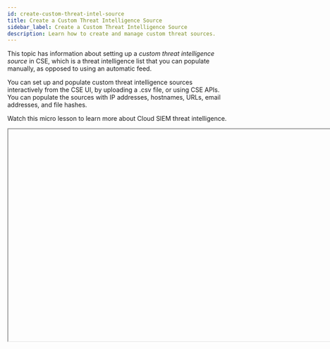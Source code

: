 ```yaml
---
id: create-custom-threat-intel-source
title: Create a Custom Threat Intelligence Source
sidebar_label: Create a Custom Threat Intelligence Source
description: Learn how to create and manage custom threat sources.
---
```


This topic has information about setting up a *custom threat intelligence source* in CSE, which is a threat intelligence list that you can populate manually, as opposed to using an automatic feed. 

You can set up and populate custom threat intelligence sources interactively from the CSE UI, by uploading a .csv file, or using CSE APIs. You can populate the sources with IP addresses, hostnames, URLs, email addresses, and file hashes.

Watch this micro lesson to learn more about Cloud SIEM threat intelligence.

<Iframe url="https://www.youtube.com/embed/-DHQ2IBy5Ko?rel=0"
        width="854px"
        height="480px"
        id="myId"
        className="video-container"
        display="initial"
        position="relative"
        allow="accelerometer; autoplay=1; clipboard-write; encrypted-media; gyroscope; picture-in-picture"
        allowfullscreen
        />

import Iframe from 'react-iframe'; 

:::note
You can also add threat intelligence sources in the core Sumo Logic platform. See [Threat Intelligence Indicators](/docs/manage/threat-intelligence-indicators).
:::

### How CSE uses indicators

When CSE encounters an indicator from your threat source in an incoming
Record it adds relevant information to the Record. Because threat intelligence
information is persisted within Records, you can reference it downstream
in both rules and search. The built-in rules that come with CSE
automatically create a Signal for Records that have been enriched in
this way.

Rule authors can also write rules that look for threat intelligence information in Records. To leverage the information in a rule, you can extend your custom rule expression, or add a Rule Turning Expression to a built-in rule. For a more detailed explanation of how to use threat intelligence information in rules, see [Threat Intelligence](/docs/cse/rules/about-cse-rules/#threat-intelligence) in the
*About CSE Rules* topic.

### Create a threat intelligence source from CSE UI

1. Click the Content menu and select **Threat Intelligence**.
1. Click **Add Source** on the **Threat Intelligence** page.  
    ![threat-intel-page2.png](/img/cse/threat-intel-page2.png)
1. Click **Custom** on the **Add Source** popup.  
    ![custom-button.png](/img/cse/custom-button.png)
1. On the **Add New Source** popup, enter a name, and if desired, a
    description for the source.  
    ![add-custom-source.png](/img/cse/add-custom-source.png)
1. Click **Add Custom Source**.

Your new source should now appear on the **Threat Intelligence** page.

### Enter indicators manually

1. On the **Threat Intelligence** page, click the name of the source you want to update.  
    ![click-name.png](/img/cse/click-name.png)
1. The **Details** page lists any indicators that have previously been added and have not expired. Click **Add Indicator**.  
    ![threat-details.png](/img/cse/threat-details.png)
1. On the **New Threat Intelligence Indicator** popup.
    1. **Value**. Enter an IP address, hostname, URL, or file hash.
        Your entry must be one of:
        * A valid IPV4 or IPv6 address  
        * A valid email address
        * A valid, complete URL
        * A hostname (without protocol or path)
        * A hexadecimal string of 32, 40, 64, or 128 characters 
    1. **Description**. (Optional)
    1. **Expiration**. (Optional) If desired, you can specify an
        expiration date and time for the indicator. When that time is
        reached, the indicator will be removed from the source. When you
        click in the field, you’ll be prompted to select a date and
        time.
    1. Click **Add**.

### Upload a file of indicators 

If you have a large number of indicators to add to your source, you can
save time by creating a .csv file and uploading it to CSE.<br/>![import-indicators.png](/img/cse/import-indicators.png)

#### Create a CSV file

The .csv file can contain up to three columns, which are described below. 

| Column     | Description  |   
| :-- | :-- |
| value  | Required. Must be one of the following: <br/>- A valid IPV4 or IPv6 address<br/>- A valid, complete URL <br/>- A valid email address<br/>- A hostname (without protocol or path)<br/>- A hexadecimal string of 32, 40, 64, or 128 characters |
| description | Optional.  |  
| expires| Optional. The data and time when you want the indicator to be removed, in any ISO date format. |
| active | Required. Specifies whether the indicator actively looks for threat intelligence in Records. Valid values are `true` or `false`. |

**Example .csv file**

```
value,description,expires,active
22.333.22.252,Tante Intel,2022-06-01 01:00 PM,true
```

### Upload the file

1. On the **Threat Intelligence** page, click the name of the target custom source.
1. Click **Import Indicators**.
1. On the import popup:
    1. Drag your file onto the import popup, or click to navigate to the file, and then click Import.
    1. Optionally, you can enter an expiration for the indicators on the list. If you do, it will override any expirations that are defined in the file. Enter the expiration in any ISO date format. For example: `2022-12-31`

### Manage sources and indicators using APIs

You can use CSE threat intelligence APIs to create and manage indicators and custom threat sources. For information about CSE APIs and how to access the API documentation, see [CSE APIs](cse-apis.md).  
 
